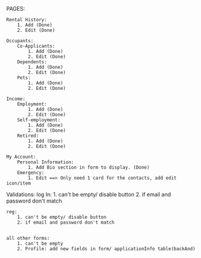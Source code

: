 PAGES:

    Rental History:
        1. Add (Done)
        2. Edit (Done)

    Occupants:
        Co-Applicants:
            1. Add (Done)
            2. Edit (Done)
        Dependents:
            1. Add (Done)
            2. Edit (Done)
        Pets:
            1. Add (Done)
            2. Edit (Done)

    Income:
        Employment:
            1. Add (Done)
            2. Edit (Done)
        Self-employment:
            1. Add (Done)
            2. Edit (Done)
        Retired:
            1. Add (Done)
            2. Edit (Done)

    My Account:
        Personal Information:
            1. Add Bio section in form to display. (Done)
        Emergency:
            1. Edit ==> Only need 1 card for the contacts, add edit icon/item



Validations:
    log In:
        1. can't be empty/ disable button
        2. if email and password don't match

    reg:
        1. can't be empty/ disable button
        2. if email and password don't match


    all other forms:
        1. can't be empty
        2. Profile: add new fields in form/ applicationInfo table(backAnd)
